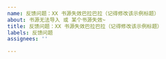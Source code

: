 ```yaml
---
name: 反馈问题：XX 书源失效巴拉巴拉（记得修改该示例标题）
about: 书源无法导入 或 某个书源失效~
title: 反馈问题：XX 书源失效巴拉巴拉（记得修改该示例标题）
labels: 反馈问题
assignees: ''

---
```


<!-- [此处为注释内容] 请提供 [阅读版本号]、[书源名称/URL]，并描述具体情况~ -->
